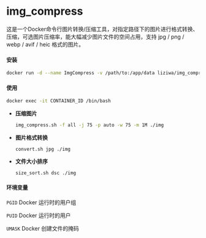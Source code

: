 # img_compress

这是一个Docker命令行图片转换/压缩工具，对指定路径下的图片进行格式转换、压缩，可选图片压缩率，能大幅减少图片文件的空间占用，支持 jpg / png / webp / avif / heic 格式的图片。

#### 安装

```bash
docker run -d --name ImgCompress -v /path/to:/app/data liziwa/img_compress
```

#### 使用

```bash
docker exec -it CONTAINER_ID /bin/bash
```

- **压缩图片**

  ```bash
  img_compress.sh -f all -j 75 -p auto -w 75 -m 1M ./img
  ```

- **图片格式转换**

  ```
  convert.sh jpg ./img
  ```
  
- **文件大小排序**

  ```bash
  size_sort.sh dsc ./img
  ```

#### 环境变量

` PGID ` Docker 运行时的用户组

` PUID ` Docker 运行时的用户

` UMASK ` Docker 创建文件的掩码